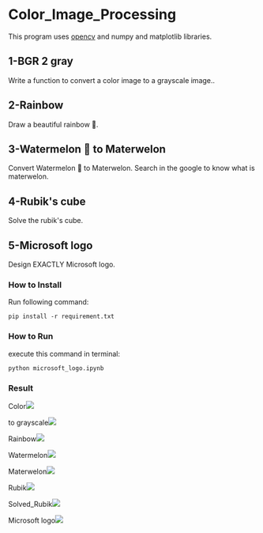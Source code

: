# Color_Image_Processing
This program uses [opencv](https://github.com/opencv/opencv) and  numpy and matplotlib libraries.

## 1-BGR 2 gray
Write a function to convert a color image to a grayscale image..

## 2-Rainbow 
Draw a beautiful rainbow 🌈.

## 3-Watermelon 🍉 to Materwelon
Convert Watermelon 🍉 to Materwelon. Search in the google to know what is materwelon.

## 4-Rubik's cube
Solve the rubik's cube.

## 5-Microsoft logo
Design EXACTLY Microsoft logo.

### How to Install
Run following command:
```
pip install -r requirement.txt
```

### How to Run
execute this command in terminal:
```
python microsoft_logo.ipynb
```

### Result
Color![](https://raw.githubusercontent.com/Farokhlagha/PyImageProcessing/main/PyIP34_Color_Processing/input/RGB.jpg)

to 
grayscale![](https://raw.githubusercontent.com/Farokhlagha/PyImageProcessing/main/PyIP34_Color_Processing/output/grayphoto.jpg)

Rainbow![](https://raw.githubusercontent.com/Farokhlagha/PyImageProcessing/main/PyIP34_Color_Processing/output/rainbow.jpg)

Watermelon![](https://raw.githubusercontent.com/Farokhlagha/PyImageProcessing/main/PyIP34_Color_Processing/input/watermelon.jpg)

Materwelon![](https://raw.githubusercontent.com/Farokhlagha/PyImageProcessing/main/PyIP34_Color_Processing/output/materwelon.jpg)

Rubik![](https://raw.githubusercontent.com/Farokhlagha/PyImageProcessing/main/PyIP34_Color_Processing/input/Rubik.png)

Solved_Rubik![](https://raw.githubusercontent.com/Farokhlagha/PyImageProcessing/main/PyIP34_Color_Processing/output/solved_rubik.jpg)

Microsoft logo![](https://raw.githubusercontent.com/Farokhlagha/PyImageProcessing/main/PyIP34_Color_Processing/output/ms_logo.png)